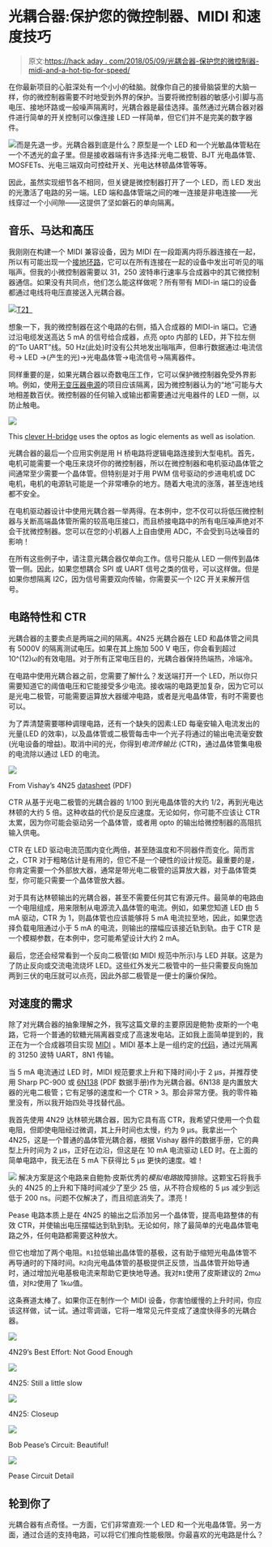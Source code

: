 # 光耦合器:保护您的微控制器、MIDI 和速度技巧

> 原文:[https://hack aday . com/2018/05/09/光耦合器-保护您的微控制器-midi-and-a-hot-tip-for-speed/](https://hackaday.com/2018/05/09/optocouplers-defending-your-microcontroller-midi-and-a-hot-tip-for-speed/)

在你最新项目的心脏深处有一个小小的硅脑。就像你自己的接骨脑袋里的大脑一样，你的微控制器需要不时地受到外界的保护。当要将微控制器的敏感小引脚与高电压、接地环路或一般噪声隔离时，光耦合器是最佳选择。虽然通过光耦合器对器件进行简单的开关控制可以像连接 LED 一样简单，但它们并不是完美的数字器件。

![](../Images/6f388f347f8f79e8372458ea77c9a300.png)而是先退一步。光耦合器到底是什么？原型是一个 LED 和一个光敏晶体管粘在一个不透光的盒子里。但是接收器端有许多选择:光电二极管、BJT 光电晶体管、MOSFETs、光电三端双向可控硅开关、光电达林顿晶体管等等。

因此，虽然实现细节各不相同，但关键是微控制器打开了一个 LED，而 LED 发出的光激活了电路的另一端。LED 端和晶体管端之间的唯一连接是非电连接——光线穿过一个小间隙——这提供了坚如磐石的单向隔离。

## 音乐、马达和高压

我刚刚在构建一个 MIDI 兼容设备，因为 MIDI 在一段距离内将乐器连接在一起，所以有可能出现一个[接地环路](https://hackaday.com/2017/03/09/wtf-are-ground-loops/)，它可以在所有连接在一起的设备中发出可听见的嗡嗡声。但我的小微控制器需要以 31，250 波特串行速率与合成器中的其它微控制器通信。如果没有共同点，他们怎么能这样做呢？所有带有 MIDI-in 端口的设备都通过电线将电压直接送入光耦合器。

[![](../Images/a403ad369de0bc744e0cc76e3fecf000.png)T2】](https://hackaday.com/wp-content/uploads/2018/05/physical_layer-circuit.jpg)

想象一下，我的微控制器在这个电路的右侧，插入合成器的 MIDI-in 端口。它通过沿电缆发送高达 5 mA 的信号给合成器，点亮 opto 内部的 LED，并下拉左侧的“To UART”线。50 Hz(此处)时没有公共地发出嗡嗡声，但串行数据通过:电流信号→ LED →(产生的光)→光电晶体管→电流信号→隔离器件。

同样重要的是，如果光耦合器以奇数电压工作，它可以保护微控制器免受外界影响。例如，使用[无变压器电源](https://hackaday.com/2017/04/04/the-shocking-truth-about-transformerless-power-supplies/)的项目应该隔离，因为微控制器认为的“地”可能与大地相差数百伏。微控制器的任何输入或输出都需要通过光电器件的 LED 一侧，以防止触电。

[![](../Images/3a8f9974a0f7ba2c54cfb77c0dafee97.png)](https://hackaday.com/wp-content/uploads/2018/05/bjt-schematic.jpg)

This [clever H-bridge](http://mcmanis.com/chuck/Robotics/tutorial/h-bridge/bjt-circuit.html) uses the optos as logic elements as well as isolation.

光耦合器的最后一个应用实例是用 H 桥电路将逻辑电路连接到大型电机。首先，电机可能需要一个电压来烧坏你的微控制器，所以在微控制器和电机驱动晶体管之间通常至少需要一个晶体管。但特别是对于用 PWM 信号驱动的步进电机或 DC 电机，电机的电源轨可能是一个非常嘈杂的地方。随着大电流的涨落，甚至连地线都不安全。

在电机驱动器设计中使用光耦合器一举两得。在本例中，您不仅可以将低压微控制器与关断高端晶体管所需的较高电压接口，而且桥接电路中的所有电压噪声绝对不会干扰微控制器。您可以在您的小机器人上自由使用 ADC，不会受到马达噪音的影响！

在所有这些例子中，请注意光耦合器仅单向工作。信号只能从 LED 一侧传到晶体管一侧。因此，如果您想耦合 SPI 或 UART 信号之类的信号，可以这样做。但是如果你想隔离 I2C，因为信号需要双向传输，你需要买一个 I2C 开关来解开信号。

## 电路特性和 CTR

光耦合器的主要卖点是两端之间的隔离。4N25 光耦合器在 LED 和晶体管之间具有 5000V 的隔离测试电压。如果在其上施加 500 V 电压，你会看到超过 10^(12)ω的有效电阻。对于所有正常电压目的，光耦合器保持热端热，冷端冷。

在电路中使用光耦合器之前，您需要了解什么？发送端打开一个 LED，所以你只需要知道它的阈值电压和它能接受多少电流。接收端的电路更加复杂，因为它可以是光电二极管，可能需要运算放大器缓冲电路，或者是光电晶体管，有时不需要也可以。

为了弄清楚需要哪种调理电路，还有一个缺失的因素:LED 每毫安输入电流发出的光量(LED 的效率)，以及晶体管或二极管每击中一个光子将通过的输出电流毫安数(光电设备的增益)。取消中间的光，你得到*电流传输比* (CTR)，通过晶体管集电极的电流除以通过 LED 的电流。

![](../Images/dad41daef02d8d4d148dfa9bcf652e2d.png)

From Vishay’s 4N25 [datasheet](https://www.vishay.com/docs/83725/4n25.pdf) (PDF)

CTR 从基于光电二极管的光耦合器的 1/100 到光电晶体管的大约 1/2，再到光电达林顿的大约 5 倍。这种收益的代价是反应速度。无论如何，你可能不应该让 CTR 太累，因为你可能会驱动另一个晶体管，或者用 opto 的输出给微控制器的高阻抗输入供电。

CTR 在 LED 驱动电流范围内变化两倍，甚至随温度和不同器件而变化。简而言之，CTR 对于粗略估计是有用的，但它不是一个硬性的设计规范。最重要的是，你肯定需要一个外部放大器，通常是带光电二极管的运算放大器，对于晶体管类型，你可能只需要一个晶体管放大器。

对于具有达林顿输出的光耦合器，甚至不需要任何其它有源元件。最简单的电路由一个电阻组成，用来限制从电源流入晶体管的电流。例如，如果您知道 LED 由 5 mA 驱动，CTR 为 1，则晶体管也应该能够将 5 mA 电流拉至地，因此，如果您选择负载电阻通过小于 5 mA 的电流，则输出的摆幅应该接近轨到轨。由于 CTR 是一个模糊参数，在本例中，您可能希望设计大约 2 mA。

最后，您还会经常看到一个反向二极管(如 MIDI 规范中所示)与 LED 并联。这是为了防止反向或交流电流烧坏 LED。这些红外发光二极管中的一些只需要反向施加两到三伏的电压就可以点亮，因此外部二极管是一便士的廉价保险。

## 对速度的需求

除了对光耦合器的抽象理解之外，我写这篇文章的主要原因是鲍勃·皮斯的一个电路，它将一个普通的软糖光隔离器变成了高速发电站。正如我上面简单提到的，我正在为一个合成器项目实现 [MIDI](https://en.wikipedia.org/wiki/MIDI) 。MIDI 基本上是一组约定的[代码](https://mitxela.com/other/midi_spec)，通过光隔离的 31250 波特 UART，8N1 传输。

当 5 mA 电流通过 LED 时，MIDI 规范要求上升和下降时间小于 2 μs，并推荐使用 Sharp PC-900 或 [6N138](https://www.vishay.com/docs/83605/6n138.pdf) (PDF 数据手册)作为光耦合器。6N138 是内置放大器的光电二极管；它有足够的速度和一个 CTR > 3。那会非常方便。我的零件箱里没有，所以我开始四处寻找替代品。

我首先使用 4N29 达林顿光耦合器，因为它具有高 CTR，我希望只使用一个负载电阻，但即使电阻经过微调，其上升时间也太慢，约为 9 μs。我拿出一个 4N25，这是一个普通的晶体管光耦合器，根据 Vishay 器件的数据手册，它的典型上升时间为 2 μs，正好在边沿，但这是在 10 mA 电流驱动 LED 时。在上面的简单电路中，我无法在 5 mA 下获得比 5 μs 更快的速度。嘘！

[![](../Images/f987786713f8c54595e13366be4f23b2.png)](https://hackaday.com/wp-content/uploads/2018/05/pease_circuit-rethemed.jpg) 解决方案是这个电路来自鲍勃·皮斯优秀的*模拟电路*故障排除。这颗宝石将我手头的 4N25 的上升和下降时间减少了至少 25 倍，从不符合规格的 5 μs 减少到远低于 200 ns。问题不仅解决了，而且彻底消失了。漂亮！

Pease 电路本质上是在 4N25 的输出之后添加另一个晶体管，提高电路整体的有效 CTR，并使输出电压摆幅达到轨到轨。无论如何，除了最简单的光电晶体管电路之外，任何电路都需要这种放大。

但它也增加了两个电阻。`R1`拉低输出晶体管的基极，这有助于缩短光电晶体管不再导通时的下降时间。`R2`向光电晶体管的基极提供正反馈，当晶体管开始导通时，通过增加光电基极电流来帮助它更快地导通。我对`R1`使用了皮斯建议的 2mω值，对`R2`使用了 1kω值。

这条赛道太棒了。如果你正在制作一个 MIDI 设备，你害怕缓慢的上升时间，你应该这样做，试一试。通过零调谐，它将一堆常见元件变成了速度快得多的光耦合器。

[![](../Images/0a1fafe2889b9adeafb6b48e9f053ddd.png)](https://hackaday.com/scope_241/)

4N29’s Best Effort: Not Good Enough

[![](../Images/9757dc958a78ae3e87dc43a068d02449.png)](https://hackaday.com/scope_242/)

4N25: Still a little slow

[![](../Images/af195a936c48d0387c6b8f3665f15edb.png)](https://hackaday.com/scope_243/)

4N25: Closeup

[![](../Images/e625b9dd9aae33193b0c78d33d5e5116.png)](https://hackaday.com/scope_245/)

Bob Pease’s Circuit: Beautiful!

[![](../Images/75e4a0271459509ae9d7eee641a79179.png)](https://hackaday.com/scope_244/)

Pease Circuit Detail

## 轮到你了

光耦合器有点奇怪。一方面，它们非常直观:一个 LED 和一个光电晶体管。另一方面，通过合适的支持电路，可以将它们推向性能极限。你最喜欢的光电路是什么？